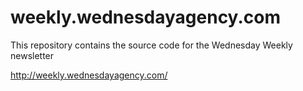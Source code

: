 # weekly.wednesdayagency.com
This repository contains the source code for the Wednesday Weekly newsletter

http://weekly.wednesdayagency.com/
